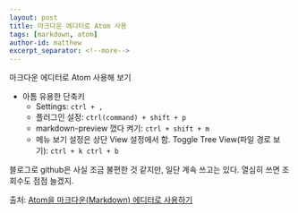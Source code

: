 ```yaml
---
layout: post
title: 마크다운 에디터로 Atom 사용
tags: [markdown, atom]
author-id: matthew
excerpt_separator: <!--more-->
---
```

마크다운 에디터로 Atom 사용해 보기<!--more-->

- 아톰 유용한 단축키
  - Settings: `ctrl + ,`
  - 플러그인 설정: `ctrl(command) + shift + p`
  - markdown-preview 껐다 켜기: `ctrl + shift + m`
  - 메뉴 보기 설정은 상단 View 설정에서 함. Toggle Tree View(파일 경로 보기): `ctrl + k ctrl + b`

블로그로 github은 사실 조금 불편한 것 같지만, 일단 계속 쓰고는 있다.
열심히 쓰면 조회수도 점점 늘겠지.

출처: [Atom을 마크다운(Markdown) 에디터로 사용하기](https://futurecreator.github.io/2016/06/14/atom-as-markdown-editor/)
